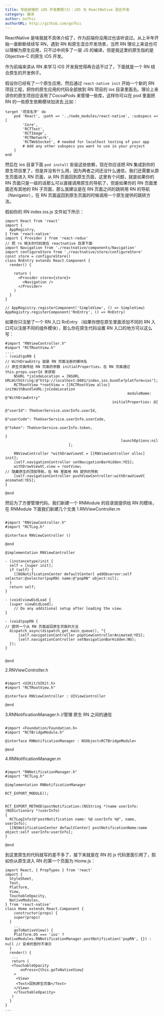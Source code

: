 ```yaml
---
title: 写给前端的 iOS 开发教程(3)：iOS 与 ReactNative 混合开发
category: 编译
author: Go7hic
authorURL: http://github.com/go7hic
---
```

ReactNative 是啥我就不具体介绍了，作为前端你没用过也该听说过。从上半年开始一直断断续续写 RN，遇到 RN 和原生混合开发场景，当然 RN 理论上来说也可以理解为原生应用，只不过中间多了一层 JS 的编译，但是我这里的原生指的是 Objective-C 的原生 iOS 开发。
<!--truncate-->
作为前端来讲从 RN 来学习 iOS 开发我觉得再合适不过了，下面就是一个 RN 结合原生的开发例子。

假设你已经有了一个原生应用，然后通过 `react-native init` 开始一个新的 RN 项目工程，把你的原生应用的代码全部放到 RN 项目的 ios 目录里面去。理论上来讲你的原生项目应该用了CocoaPods 来管理一些库，这样你可以在 pod 里面把 RN 的一些原生依赖模块加进去,比如：
```
target '项目名字' do
    pod 'React', :path => '../node_modules/react-native', :subspecs => [
        'Core',
        'RCTText',
        'RCTImage',
        'RCTNetwork',
        'RCTWebSocket', # needed for localhost testing of your app
        # Add any other subspecs you want to use in your project
    ]
end
```
然后在 ios 目录下面 `pod install` 安装这些依赖，现在你应该把 RN 集成到你的 原生项目里了，但是并没有什么用，因为两者之间还没什么通信，我们还需要从原生页面进入 RN 页面，从 RN 页面回到原生页面，这里有个问题，就是如果你的 RN 页面只是一级的话那么可以直接调用原生的导航了，但是如果你的 RN 页面里面还有其他的 RN 子页面，那么我建议是在 RN 页面之间的跳转用 RN 的导航（Navigator），在 RN 页面返回到原生页面的时候调用一个原生提供的跳转方法。

假如你的 RN index.ios.js 文件如下所示：
```
import React from 'react'
import {
  AppRegistry,
} from 'react-native'
import { Provider } from 'react-redux'
// 把 rn 相关的代码放在 reactnative 目录下面
import Navigation from './reactnative/components/Navigation'
import configureStore from './reactnative/store/configureStore'
const store = configureStore()
class RnEntry extends React.Component {
  render() {
   
    return (
      <Provider store={store}>
        <Navigation />
      </Provider>
    )
  }
}

// AppRegistry.registerComponent('SimpleView', () => SimpleView)
AppRegistry.registerComponent('RnEntry', () => RnEntry)
```
如果你只注册了一个 RN 入口 RnEntry （如果你想在原生里面添加不同的 RN 入口可以注册不同的组件模块），那么你在原生代码设置 RN 入口的地方可以这么写：
```
#import "RNViewController.h"
#import "RCTRootView.h"
....
- (void)goRN {
// WithDrawEntry 就是 RN 页面注册的模块名
// 原生页面传给 RN 页面的参数 initialProperties，在 RN 页面通过 this.props.userId 来获取 
    NSURL *jsCodeLocation = [NSURL URLWithString:@"http://localhost:8081/index.ios.bundle?platform=ios"];
    RCTRootView *rootView = [[RCTRootView alloc] initWithBundleURL:jsCodeLocation
                                                        moduleName: @"WithDrawEntry"
                                                 initialProperties: @{
                                                                        @"userId": TheUserService.userInfo.userId,
                                                                      @"userCode": TheUserService.userInfo.userCode,
                                                                      @"token": TheUserService.userInfo.token,
                                                                      }
                                                     launchOptions:nil
                             ];
    
    RNViewController *withDrawViewVC = [[RNViewController alloc] init];
    [self.navigationController setNavigationBarHidden:YES];
    withDrawViewVC.view = rootView;
// 隐藏原生的顶部导航，在 RN 里面用 RN 提供的导航
    [self.navigationController pushViewController:withDrawViewVC animated:YES];
}

@end
```

然后为了方便管理代码，我们新建一个 RNModule 的目录放提供给 RN 的模块，在  RNModule 下面我们新建几个文类
1.RNViewController.m
```

#import "RNViewController.h"
#import "RCTLog.h"

@interface RNViewController ()

@end

@implementation RNViewController

- (instancetype)init {
  self = [super init];
  if (self) {
    [[NSNotificationCenter defaultCenter] addObserver:self selector:@selector(popRN) name:@"popRN" object:nil];
  }
  return self;
}

- (void)viewDidLoad {
  [super viewDidLoad];
    // Do any additional setup after loading the view.
}

- (void)popRN {
// 提供一个从 RN 页面返回原生页面的方法
  dispatch_async(dispatch_get_main_queue(), ^{
      [self.navigationController popViewControllerAnimated:YES];
      [self.navigationController setNavigationBarHidden:NO];
  });
}


@end
```
2.RNViewController.h
```

#import <UIKit/UIKit.h>
#import "RCTRootView.h"

@interface RNViewController : UIViewController

@end

```
3.RNNotificationManager.h //管理 原生 RN 之间的通信

```

#import <Foundation/Foundation.h>
#import "RCTBridgeModule.h"

@interface RNNotificationManager : NSObject<RCTBridgeModule>

@end
```
4.RNNotificationManager.m
```

#import "RNNotificationManager.h"
#import "RCTLog.h"

@implementation RNNotificationManager

RCT_EXPORT_MODULE();


RCT_EXPORT_METHOD(postNotification:(NSString *)name userInfo:(NSDictionary *)userInfo)
{
  RCTLogInfo(@"postNotification name: %@ userInfo %@", name, userInfo);
  [[NSNotificationCenter defaultCenter] postNotificationName:name object:self userInfo:userInfo];
}

@end

```

到这里原生的代码就写的差不多了，接下来就是在 RN 的 js 代码里面引用了，假如你从原生进入 RN 的第一个页面为 Home.js：
```
import React, { PropTypes } from 'react'
import {
  StyleSheet,
  Text,
  Platform,
  View,
  TouchableOpacity,
  NativeModules,
} from 'react-native'
class Home extends React.Component {
	constructor(props) {
    super(props) 
  }
	...
	goToNativeView() {
    Platform.OS === 'ios' ? NativeModules.RNNotificationManager.postNotification('popRN', {}) : null // 安卓的暂时不演示
  }
  render() {
   ...
   return (
   <TouchableOpacity
       onPress={this.goToNativeView}
    >
     <View>
     <Text>回到原生页面</Text>
    </View>
    </TouchableOpacity>
   )
  }
}
...
```

